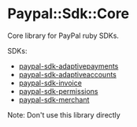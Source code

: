 # Paypal::Sdk::Core

Core library for PayPal ruby SDKs.

SDKs:

* [paypal-sdk-adaptivepayments](https://github.com/paypal/adaptivepayments-sdk-ruby)
* [paypal-sdk-adaptiveaccounts](https://github.com/paypal/adaptiveaccounts-sdk-ruby)
* [paypal-sdk-invoice](https://github.com/paypal/invoice-sdk-ruby)
* [paypal-sdk-permissions](https://github.com/paypal/permissions-sdk-ruby)
* [paypal-sdk-merchant](https://github.com/paypal/merchant-sdk-ruby)


Note: Don't use this library directly


